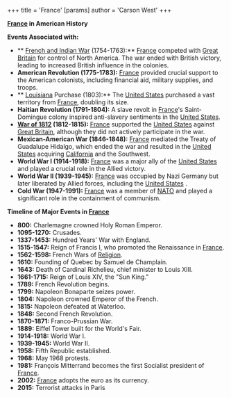 +++
 title = 'France'
[params]
	author = 'Carson West'
+++


**[France](./../france/) in American History**

**Events Associated with:**

* ** [French and Indian War](./../french-and-indian-war/) (1754-1763):** [France](./../france/) competed with [Great Britain](./../great-britain/) for control of North America. The war ended with British victory, leading to increased British influence in the colonies.
* **American Revolution (1775-1783):** [France](./../france/) provided crucial support to the American colonists, including financial aid, military supplies, and troops.
* ** [Louisiana](./../louisiana/) Purchase (1803):** The [United States](./../united-states/) purchased a vast territory from [France](./../france/), doubling its size.
* **Haitian Revolution (1791-1804):** A slave revolt in [France](./../france/)'s Saint-Domingue colony inspired anti-slavery sentiments in the [United States](./../united-states/).
* **[War of 1812](./../war-of-1812/) (1812-1815):** [France](./../france/) supported the [United States](./../united-states/) against [Great Britain](./../great-britain/), although they did not actively participate in the war.
* **Mexican-American War (1846-1848):** [France](./../france/) mediated the Treaty of Guadalupe Hidalgo, which ended the war and resulted in the [United States](./../united-states/) acquiring [California](./../california/) and the Southwest.
* **World War I (1914-1918):** [France](./../france/) was a major ally of the [United States](./../united-states/) and played a crucial role in the Allied victory.
* **World War II (1939-1945):** [France](./../france/) was occupied by Nazi Germany but later liberated by Allied forces, including the [United States](./../united-states/) .
* **Cold War (1947-1991):** [France](./../france/) was a member of [NATO](./../nato/) and played a significant role in the containment of communism.

**Timeline of Major Events in [France](./../france/)**

* **800:** Charlemagne crowned Holy Roman Emperor.
* **1095-1270:** Crusades.
* **1337-1453:** Hundred Years' War with England.
* **1515-1547:** Reign of Francis I, who promoted the Renaissance in [France](./../france/).
* **1562-1598:** French Wars of [Religion](./../religion/).
* **1610:** Founding of Quebec by Samuel de Champlain.
* **1643:** Death of Cardinal Richelieu, chief minister to Louis XIII.
* **1661-1715:** Reign of Louis XIV, the "Sun King."
* **1789:** French Revolution begins.
* **1799:** Napoleon Bonaparte seizes power.
* **1804:** Napoleon crowned Emperor of the French.
* **1815:** Napoleon defeated at Waterloo.
* **1848:** Second French Revolution.
* **1870-1871:** Franco-Prussian War.
* **1889:** Eiffel Tower built for the World's Fair.
* **1914-1918:** World War I.
* **1939-1945:** World War II.
* **1958:** Fifth Republic established.
* **1968:** May 1968 protests.
* **1981:** François Mitterrand becomes the first Socialist president of [France](./../france/).
* **2002:** [France](./../france/) adopts the euro as its currency.
* **2015:** Terrorist attacks in Paris